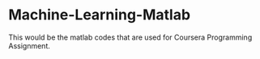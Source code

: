 # Machine-Learning-Matlab

This would be the matlab codes that are used for Coursera Programming Assignment.
